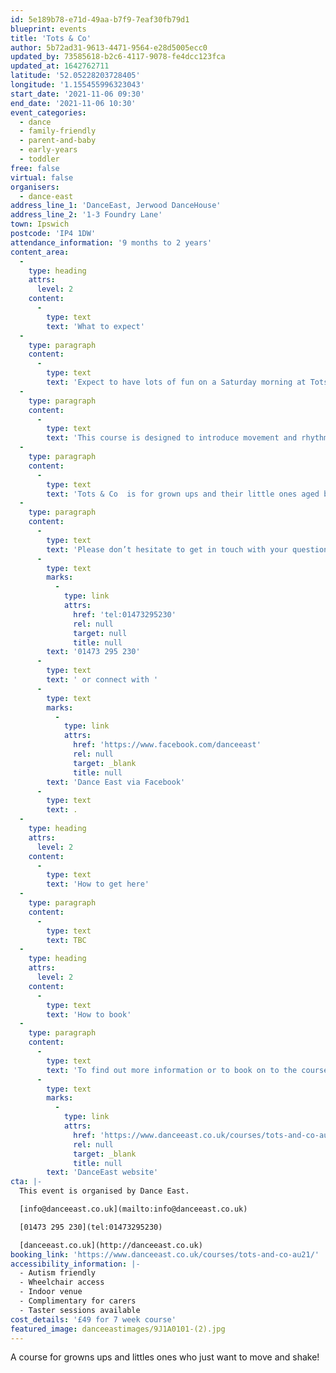 ```yaml
---
id: 5e189b78-e71d-49aa-b7f9-7eaf30fb79d1
blueprint: events
title: 'Tots & Co'
author: 5b72ad31-9613-4471-9564-e28d5005ecc0
updated_by: 73585618-b2c6-4117-9078-fe4dcc123fca
updated_at: 1642762711
latitude: '52.05228203728405'
longitude: '1.155455996323043'
start_date: '2021-11-06 09:30'
end_date: '2021-11-06 10:30'
event_categories:
  - dance
  - family-friendly
  - parent-and-baby
  - early-years
  - toddler
free: false
virtual: false
organisers:
  - dance-east
address_line_1: 'DanceEast, Jerwood DanceHouse'
address_line_2: '1-3 Foundry Lane'
town: Ipswich
postcode: 'IP4 1DW'
attendance_information: '9 months to 2 years'
content_area:
  -
    type: heading
    attrs:
      level: 2
    content:
      -
        type: text
        text: 'What to expect'
  -
    type: paragraph
    content:
      -
        type: text
        text: 'Expect to have lots of fun on a Saturday morning at Tots & Co! '
  -
    type: paragraph
    content:
      -
        type: text
        text: 'This course is designed to introduce movement and rhythm to your little ones, whilst using their imagination and having fun. We''ll also be using props such as scarves, balls and hoops to introduce co-ordination skills. This is a really fun, friendly and safe environment for you and your little one to explore movement together and hopefully make some memories too!'
  -
    type: paragraph
    content:
      -
        type: text
        text: 'Tots & Co  is for grown ups and their little ones aged between nine months and two years, but you can join up until their third birthday! '
  -
    type: paragraph
    content:
      -
        type: text
        text: 'Please don’t hesitate to get in touch with your questions or if you would like to try a taster session you can call Dance East on '
      -
        type: text
        marks:
          -
            type: link
            attrs:
              href: 'tel:01473295230'
              rel: null
              target: null
              title: null
        text: '01473 295 230'
      -
        type: text
        text: ' or connect with '
      -
        type: text
        marks:
          -
            type: link
            attrs:
              href: 'https://www.facebook.com/danceeast'
              rel: null
              target: _blank
              title: null
        text: 'Dance East via Facebook'
      -
        type: text
        text: .
  -
    type: heading
    attrs:
      level: 2
    content:
      -
        type: text
        text: 'How to get here'
  -
    type: paragraph
    content:
      -
        type: text
        text: TBC
  -
    type: heading
    attrs:
      level: 2
    content:
      -
        type: text
        text: 'How to book'
  -
    type: paragraph
    content:
      -
        type: text
        text: 'To find out more information or to book on to the course please visit the '
      -
        type: text
        marks:
          -
            type: link
            attrs:
              href: 'https://www.danceeast.co.uk/courses/tots-and-co-au21/'
              rel: null
              target: _blank
              title: null
        text: 'DanceEast website'
cta: |-
  This event is organised by Dance East. 

  [info@danceeast.co.uk](mailto:info@danceeast.co.uk)

  [01473 295 230](tel:01473295230)

  [danceeast.co.uk](http://danceeast.co.uk)
booking_link: 'https://www.danceeast.co.uk/courses/tots-and-co-au21/'
accessibility_information: |-
  - Autism friendly
  - Wheelchair access
  - Indoor venue
  - Complimentary for carers
  - Taster sessions available
cost_details: '£49 for 7 week course'
featured_image: danceeastimages/9J1A0101-(2).jpg
---
```

A course for growns ups and littles ones who just want to move and shake!
